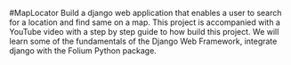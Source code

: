 #MapLocator
Build a django web application that enables a user to search for a location and find same on a map. This project is accompanied with a YouTube video with a step by step guide to how build this project. We will learn some of the fundamentals of the Django Web Framework, integrate django with the Folium Python package.
